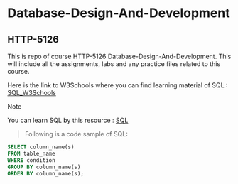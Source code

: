 # Database-Design-And-Development
## HTTP-5126

This is repo of course HTTP-5126 Database-Design-And-Development. 
This will include all the assignments, labs and any practice files related to this course.

Here is the link to W3Schools where you can find learning material of SQL :
[SQL_W3Schools](https://www.w3schools.com/sql/default.asp)

>[!Note]  
You can learn SQL by this resource : [SQL](https://sqlbolt.com/lesson/introduction)


>Following is a code sample of SQL:
```SQL
SELECT column_name(s)
FROM table_name
WHERE condition
GROUP BY column_name(s)
ORDER BY column_name(s);
```
